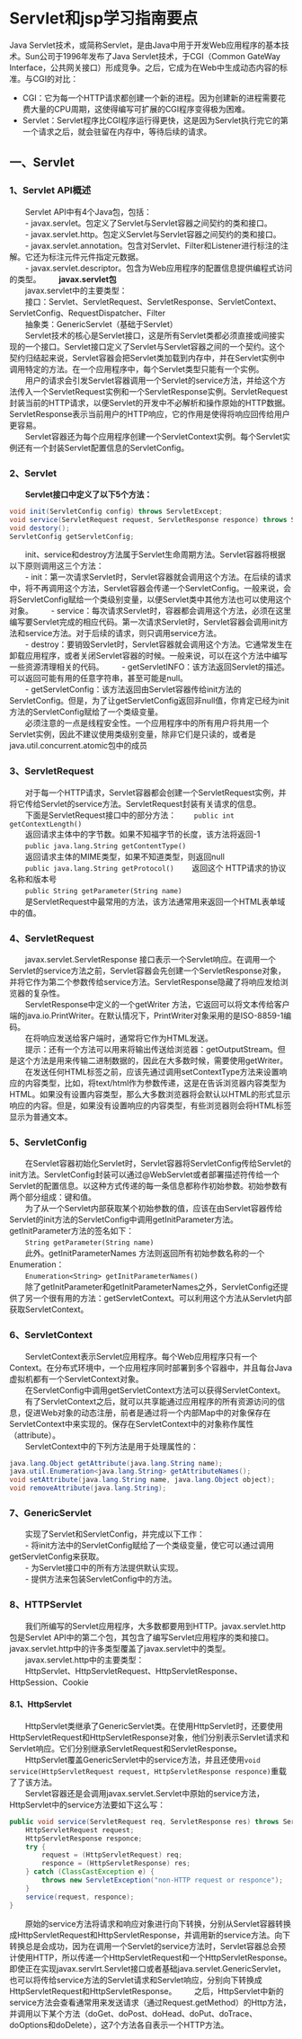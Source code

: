 # Servlet和jsp学习指南要点
Java Servlet技术，或简称Servlet，是由Java中用于开发Web应用程序的基本技术。Sun公司于1996年发布了Java Servlet技术，于CGI（Common GateWay Interface，公共网关接口）形成竞争。之后，它成为在Web中生成动态内容的标准。与CGI的对比：
- CGI：它为每一个HTTP请求都创建一个新的进程。因为创建新的进程需要花费大量的CPU周期，这使得编写可扩展的CGI程序变得极为困难。  
- Servlet：Servlet程序比CGI程序运行得更快，这是因为Servlet执行完它的第一个请求之后，就会驻留在内存中，等待后续的请求。  
## 一、Servlet
### 1、Servlet API概述
　　Servlet API中有4个Java包，包括：  
　　- javax.servlet。包定义了Servlet与Servlet容器之间契约的类和接口。  
　　- javax.servlet.http。包定义Servlet与Servlet容器之间契约的类和接口。  
　　- javax.servlet.annotation。包含对Servlet、Filter和Listener进行标注的注解。它还为标注元件元件指定元数据。  
　　- javax.servlet.descriptor。包含为Web应用程序的配置信息提供编程式访问的类型。
　　**javax.servlet包**  
　　javax.servlet中的主要类型：  
　　接口：Servlet、ServletRequest、ServletResponse、ServletContext、ServletConfig、RequestDispatcher、Filter  
　　抽象类：GenericServlet（基础于Servlet）  
　　Servlet技术的核心是Servlet接口，这是所有Servlet类都必须直接或间接实现的一个接口。Servlet接口定义了Servlet与Servlet容器之间的一个契约。这个契约归结起来说，Servlet容器会把Servlet类加载到内存中，并在Servlet实例中调用特定的方法。在一个应用程序中，每个Servlet类型只能有一个实例。  
　　用户的请求会引发Servlet容器调用一个Servlet的service方法，并给这个方法传入一个ServletRequest实例和一个ServletResponse实例。ServletRequest封装当前的HTTP请求，以便Servlet的开发中不必解析和操作原始的HTTP数据。ServletResponse表示当前用户的HTTP响应，它的作用是使得将响应回传给用户更容易。  
　　Servlet容器还为每个应用程序创建一个ServletContext实例。每个Servlet实例还有一个封装Servlet配置信息的ServletConfig。  
### 2、Servlet
　　**Servlet接口中定义了以下5个方法：**  
```java
void init(ServletConfig config) throws ServletExcept;
void service(ServletRequest request, ServletResponse responce) throws ServletExcept, java.io.IOExcept;
void destory();
ServletConfig getServletConfig;
```
　　init、service和destroy方法属于Servlet生命周期方法。Servlet容器将根据以下原则调用这三个方法：  
　　- init：第一次请求Servlet时，Servlet容器就会调用这个方法。在后续的请求中，将不再调用这个方法，Servlet容器会传递一个ServletConfig。一般来说，会将ServletConfig赋给一个类级别变量，以便Servlet类中其他方法也可以使用这个对象。
　　- service：每次请求Servlet时，容器都会调用这个方法，必须在这里编写要Servlet完成的相应代码。第一次请求Servlet时，Servlet容器会调用init方法和service方法。对于后续的请求，则只调用service方法。  
　　- destroy：要销毁Servlet时，Servlet容器就会调用这个方法。它通常发生在卸载应用程序，或者关闭Servlet容器的时候。一般来说，可以在这个方法中编写一些资源清理相关的代码。
　　- getServletINFO：该方法返回Servlet的描述。可以返回可能有用的任意字符串，甚至可能是null。  
　　- getServletConfig：该方法返回由Servlet容器传给init方法的ServletConfig。但是，为了让getServletConfig返回非null值，你肯定已经为init方法的ServletConfig赋给了一个类级变量。  
　　必须注意的一点是线程安全性。一个应用程序中的所有用户将共用一个Servlet实例，因此不建议使用类级别变量，除非它们是只读的，或者是java.util.concurrent.atomic包中的成员    
### 3、ServletRequest
　　对于每一个HTTP请求，Servlet容器都会创建一个ServletRequest实例，并将它传给Servlet的service方法。ServletRequest封装有关请求的信息。  
　　下面是ServletRequest接口中的部分方法：
　　`public int getContextLength()`  
　　返回请求主体中的字节数。如果不知福字节的长度，该方法将返回-1  
　　`public java.lang.String getContentType()`  
　　返回请求主体的MIME类型，如果不知道类型，则返回null  
　　`public java.lang.String getProtocol()`
　　返回这个 HTTP请求的协议名称和版本号  
　　`public String getParameter(String name)`  
　　是ServletRequest中最常用的方法，该方法通常用来返回一个HTML表单域中的值。  
### 4、ServletRequest
　　javax.servlet.ServletResponse 接口表示一个Servlet响应。在调用一个Servlet的service方法之前，Servlet容器会先创建一个ServletResponse对象，并将它作为第二个参数传给service方法。ServletResponse隐藏了将响应发给浏览器的复杂性。  
　　ServletResponse中定义的一个getWriter 方法，它返回可以将文本传给客户端的java.io.PrintWriter。在默认情况下，PrintWriter对象采用的是ISO-8859-1编码。  
　　在将响应发送给客户端时，通常将它作为HTML发送。  
　　提示：还有一个方法可以用来将输出传送给浏览器：getOutputStream。但是这个方法是用来传输二进制数据的，因此在大多数时候，需要使用getWriter。  
　　在发送任何HTML标签之前，应该先通过调用setContextType方法来设置响应的内容类型，比如，将text/html作为参数传递，这是在告诉浏览器内容类型为HTML。如果没有设置内容类型，那么大多数浏览器将会默认以HTML的形式显示响应的内容。但是，如果没有设置响应的内容类型，有些浏览器则会将HTML标签显示为普通文本。  
### 5、ServletConfig
　　在Servlet容器初始化Servlet时，Servlet容器将ServletConfig传给Servlet的init方法。ServletConfig封装可以通过@WebServlet或者部署描述符传给一个Servlet的配置信息。以这种方式传递的每一条信息都称作初始参数。初始参数有两个部分组成：键和值。  
　　为了从一个Servlet内部获取某个初始参数的值，应该在由Servlet容器传给Servlet的init方法的ServletConfig中调用getInitParameter方法。getInitParameter方法的签名如下：  
　　`String getParameter(String name)`  
　　此外。getInitParameterNames 方法则返回所有初始参数名称的一个Enumeration：  
　　`Enumeration<String> getInitParameterNames()`  
　　除了getInitParameter和getInitParameterNames之外，ServletConfig还提供了另一个很有用的方法：getServletContext。可以利用这个方法从Servlet内部获取ServletContext。  
### 6、ServletContext
　　ServletContext表示Servlet应用程序。每个Web应用程序只有一个Context。在分布式环境中，一个应用程序同时部署到多个容器中，并且每台Java虚拟机都有一个ServletContext对象。  
　　在ServletConfig中调用getServletContext方法可以获得ServletContext。  
　　有了ServletContext之后，就可以共享能通过应用程序的所有资源访问的信息，促进Web对象的动态注册，前者是通过将一个内部Map中的对象保存在ServletContext中来实现的。保存在ServletContext中的对象称作属性（attribute）。  
　　ServletContext中的下列方法是用于处理属性的：  
```java
java.lang.Object getAttribute(java.lang.String name);
java.util.Enumeration<java.lang.String> getAttributeNames();
void setAttribute(java.lang.String name, java.lang.Object object);
void removeAttribute(java.lang.String);
```
### 7、GenericServlet
　　实现了Servlet和ServletConfig，并完成以下工作：  
　　- 将init方法中的ServletConfig赋给了一个类级变量，使它可以通过调用getServletConfig来获取。  
　　- 为Servlet接口中的所有方法提供默认实现。  
　　- 提供方法来包装ServletConfig中的方法。  
### 8、HTTPServlet
　　我们所编写的Servlet应用程序，大多数都要用到HTTP。javax.servlet.http包是Servlet  API中的第二个包，其包含了编写Servlet应用程序的类和接口。javax.servlet.http中的许多类型覆盖了javax.servlet中的类型。  
　　javax.servlet.http中的主要类型：  
　　HttpServlet、HttpServletRequest、HttpServletResponse、HttpSession、Cookie  
#### 8.1、HttpServlet
　　HttpServlet类继承了GenericServlet类。在使用HttpServlet时，还要使用HttpServletRequest和HttpServletResponse对象，他们分别表示Servlet请求和Servlet响应。它们分别继承ServletRequest和ServletResponse。
　　HttpServlet覆盖GenericServlet中的service方法，并且还使用`void service(HttpServletRequest request, HttpServletResponse responce)`重载了了该方法。  
　　Servlet容器还是会调用javax.servlet.Servlet中原始的service方法，HttpServlet中的service方法要如下这么写：
```java
public void service(ServletRequest req, ServletResponse res) throws ServletExcept, IOException {
    HttpServletRequest request;
    HttpServletResponse responce;
    try {
        request = (HttpServletRequest) req;
        responce = (HttpServletResponse) res;
    } catch (ClassCastException e) {
        throws new ServletException("non-HTTP request or responce");
    }
    service(request, responce);
}
```
　　原始的service方法将请求和响应对象进行向下转换，分别从Servlet容器转换成HttpServletRequest和HttpServletResponse，并调用新的service方法。向下转换总是会成功，因为在调用一个Servlet的service方法时，Servlet容器总会预计使用HTTP，所以传递一个HttpServletRequest和一个HttpServletResponse。即使正在实现javax.servlrt.Servlet接口或者基础java.servlet.GenericServlet，也可以将传给service方法的Servlet请求和Servlet响应，分别向下转换成HttpServletRequest和HttpServletResponse。
　　之后，HttpServlet中新的service方法会查看通常用来发送请求（通过Request.getMethod）的Http方法，并调用以下某个方法（doGet、doPost、doHead、doPut、doTrace、doOptions和doDelete），这7个方法各自表示一个HTTP方法。
